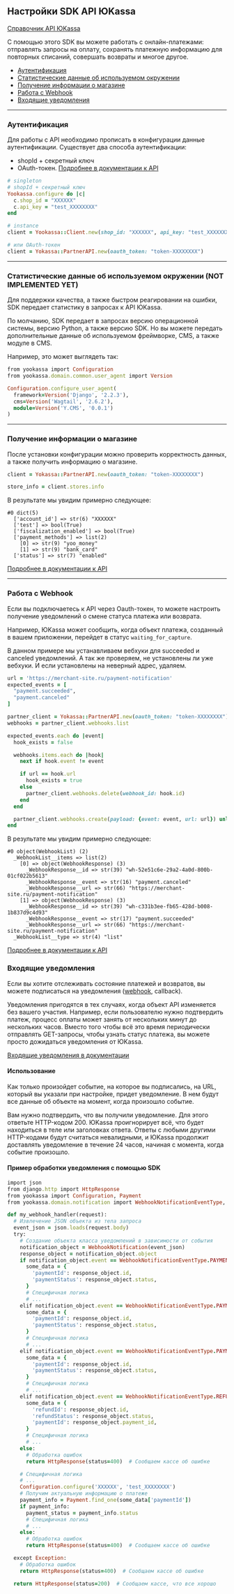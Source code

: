 ## Настройки SDK API ЮKassa

[Справочник API ЮKassa](https://yookassa.ru/developers/api)

С помощью этого SDK вы можете работать с онлайн-платежами: отправлять запросы на оплату, 
сохранять платежную информацию для повторных списаний, совершать возвраты и многое другое.

* [Аутентификация](#Аутентификация)
* [Статистические данные об используемом окружении](#Статистические-данные-об-используемом-окружении)
* [Получение информации о магазине](#Получение-информации-о-магазине)
* [Работа с Webhook](#Работа-с-Webhook)
* [Входящие уведомления](#Входящие-уведомления)

---

### Аутентификация

Для работы с API необходимо прописать в конфигурации данные аутентификации. Существует два способа аутентификации:
- shopId + секретный ключ
- OAuth-токен. [Подробнее в документации к API](https://yookassa.ru/developers/partners-api/basics)

```ruby
# singleton
# shopId + секретный ключ
Yookassa.configure do |c|
  c.shop_id = "XXXXXX"
  c.api_key = "test_XXXXXXXX"
end

# instance
client = Yookassa::Client.new(shop_id: "XXXXXX", api_key: "test_XXXXXXXX")

# или OAuth-токен
client = Yokassa::PartnerAPI.new(oauth_token: "token-XXXXXXXX")
```

---

### Статистические данные об используемом окружении (NOT IMPLEMENTED YET)

Для поддержки качества, а также быстром реагировании на ошибки, SDK передает статистику в запросах к API ЮKassa.

По молчанию, SDK передает в запросах версию операционной системы, версию Python, а также версию SDK.
Но вы можете передать дополнительные данные об используемом фреймворке, CMS, а также модуле в CMS.

Например, это может выглядеть так:
```ruby
from yookassa import Configuration
from yookassa.domain.common.user_agent import Version

Configuration.configure_user_agent(
  framework=Version('Django', '2.2.3'),
  cms=Version('Wagtail', '2.6.2'),
  module=Version('Y.CMS', '0.0.1')
)
```

---

### Получение информации о магазине

После установки конфигурации можно проверить корректность данных, а также получить информацию о магазине.

```ruby
client = Yokassa::PartnerAPI.new(oauth_token: "token-XXXXXXXX")

store_info = client.stores.info
```
В результате мы увидим примерно следующее:
```
#0 dict(5)
  ['account_id'] => str(6) "XXXXXX"
  ['test'] => bool(True)
  ['fiscalization_enabled'] => bool(True)
  ['payment_methods'] => list(2)
    [0] => str(9) "yoo_money"
    [1] => str(9) "bank_card"
  ['status'] => str(7) "enabled"
```
[Подробнее в документации к API](https://yookassa.ru/developers/api?lang=ruby#me_object)

---

### Работа с Webhook

Если вы подключаетесь к API через Oauth-токен, то можете настроить получение уведомлений о смене статуса платежа или возврата.

Например, ЮKassa может сообщить, когда объект платежа, созданный в вашем приложении, перейдет в статус `waiting_for_capture`.

В данном примере мы устанавливаем вебхуки для succeeded и canceled уведомлений.
А так же проверяем, не установлены ли уже вебхуки. И если установлены на неверный адрес, удаляем.

```ruby
url = 'https://merchant-site.ru/payment-notification'
expected_events = [
  "payment.succeeded",
  "payment.canceled"
]

partner_client = Yokassa::PartnerAPI.new(oauth_token: "token-XXXXXXXX")
webhooks = partner_client.webhooks.list

expected_events.each do |event|
  hook_exists = false

  webhooks.items.each do |hook|
    next if hook.event != event

    if url == hook.url
      hook_exists = true
    else
      partner_client.webhooks.delete(webhook_id: hook.id)
    end
  end

  partner_client.webhooks.create(payload: {event: event, url: url}) unless hook_exists
end
```

В результате мы увидим примерно следующее:
```
#0 object(WebhookList) (2)
  _WebhookList__items => list(2)
    [0] => object(WebhookResponse) (3)
      _WebhookResponse__id => str(39) "wh-52e51c6e-29a2-4a0d-800b-01cf022b5613"
      _WebhookResponse__event => str(16) "payment.canceled"
      _WebhookResponse__url => str(66) "https://merchant-site.ru/payment-notification"
    [1] => object(WebhookResponse) (3)
      _WebhookResponse__id => str(39) "wh-c331b3ee-fb65-428d-b008-1b837d9c4d93"
      _WebhookResponse__event => str(17) "payment.succeeded"
      _WebhookResponse__url => str(66) "https://merchant-site.ru/payment-notification"
  _WebhookList__type => str(4) "list"
```
[Подробнее в документации к API](https://yookassa.ru/developers/api?lang=ruby#webhook)

### Входящие уведомления

Если вы хотите отслеживать состояние платежей и возвратов, вы можете подписаться на уведомления ([webhook](#Работа-с-Webhook), callback).

Уведомления пригодятся в тех случаях, когда объект API изменяется без вашего участия.
Например, если пользователю нужно подтвердить платеж, процесс оплаты может занять от нескольких минут до нескольких часов.
Вместо того чтобы всё это время периодически отправлять GET-запросы, чтобы узнать статус платежа, вы можете просто дожидаться уведомления от ЮKassa.

[Входящие уведомления в документации](https://yookassa.ru/developers/using-api/webhooks?lang=ruby)

#### Использование

Как только произойдет событие, на которое вы подписались, на URL, который вы указали при настройке, придет уведомление.
В нем будут все данные об объекте на момент, когда произошло событие.

Вам нужно подтвердить, что вы получили уведомление. Для этого ответьте HTTP-кодом 200. ЮKassa проигнорирует всё,
что будет находиться в теле или заголовках ответа. Ответы с любыми другими HTTP-кодами будут считаться невалидными,
и ЮKassa продолжит доставлять уведомление в течение 24 часов, начиная с момента, когда событие произошло.

#### Пример обработки уведомления с помощью SDK

```ruby
import json
from django.http import HttpResponse
from yookassa import Configuration, Payment
from yookassa.domain.notification import WebhookNotificationEventType, WebhookNotification

def my_webhook_handler(request):
  # Извлечение JSON объекта из тела запроса
  event_json = json.loads(request.body)
  try:
    # Создание объекта класса уведомлений в зависимости от события
    notification_object = WebhookNotification(event_json)
    response_object = notification_object.object
    if notification_object.event == WebhookNotificationEventType.PAYMENT_SUCCEEDED:
      some_data = {
        'paymentId': response_object.id,
        'paymentStatus': response_object.status,
      }
      # Специфичная логика
      # ...
    elif notification_object.event == WebhookNotificationEventType.PAYMENT_WAITING_FOR_CAPTURE:
      some_data = {
        'paymentId': response_object.id,
        'paymentStatus': response_object.status,
      }
      # Специфичная логика
      # ...
    elif notification_object.event == WebhookNotificationEventType.PAYMENT_CANCELED:
      some_data = {
        'paymentId': response_object.id,
        'paymentStatus': response_object.status,
      }
      # Специфичная логика
      # ...
    elif notification_object.event == WebhookNotificationEventType.REFUND_SUCCEEDED:
      some_data = {
        'refundId': response_object.id,
        'refundStatus': response_object.status,
        'paymentId': response_object.payment_id,
      }
      # Специфичная логика
      # ...
    else:
      # Обработка ошибок
      return HttpResponse(status=400)  # Сообщаем кассе об ошибке

    # Специфичная логика
    # ...
    Configuration.configure('XXXXXX', 'test_XXXXXXXX')
    # Получим актуальную информацию о платеже
    payment_info = Payment.find_one(some_data['paymentId'])
    if payment_info:
      payment_status = payment_info.status
      # Специфичная логика
      # ...
    else:
      # Обработка ошибок
      return HttpResponse(status=400)  # Сообщаем кассе об ошибке

  except Exception:
    # Обработка ошибок
    return HttpResponse(status=400)  # Сообщаем кассе об ошибке

  return HttpResponse(status=200)  # Сообщаем кассе, что все хорошо
```
